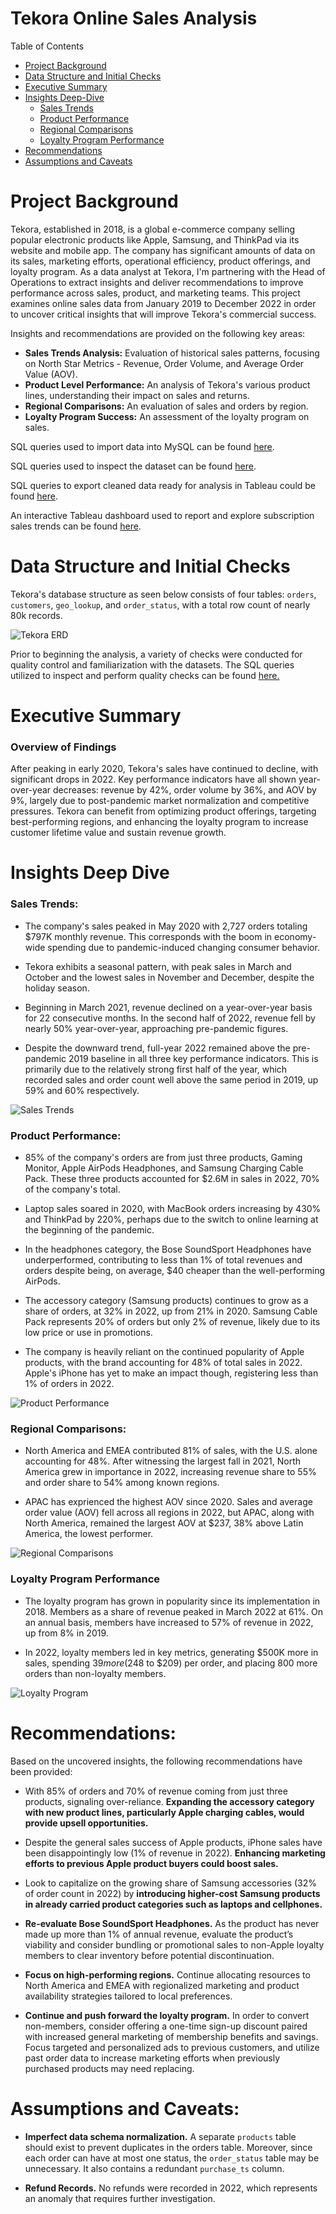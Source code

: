 # Tekora Online Sales Analysis


Table of Contents

- [Project Background](#project-background)
- [Data Structure and Initial Checks](#data-structure-and-initial-checks)
- [Executive Summary](#executive-summary)
- [Insights Deep-Dive](#insights-deep-dive)
    - [Sales Trends](#sales-trends)
    - [Product Performance](#product-performance)
    - [Regional Comparisons](#regional-comparisons)
    - [Loyalty Program Performance](#loyalty-program-performance)
- [Recommendations](#recommendations)
- [Assumptions and Caveats](#assumptions-and-caveats)




# Project Background
Tekora, established in 2018, is a global e-commerce company selling popular electronic products like Apple, Samsung, and ThinkPad via its website and mobile app. The company has significant amounts of data on its sales, marketing efforts, operational efficiency, product offerings, and loyalty program. As a data analyst at Tekora, I'm partnering with the Head of Operations to extract insights and deliver recommendations to improve performance across sales, product, and marketing teams. This project examines online sales data from January 2019 to December 2022 in order to uncover critical insights that will improve Tekora's commercial success. 

Insights and recommendations are provided on the following key areas:

- **Sales Trends Analysis:** Evaluation of historical sales patterns, focusing on North Star Metrics - Revenue, Order Volume, and Average Order Value (AOV).
- **Product Level Performance:** An analysis of Tekora's various product lines, understanding their impact on sales and returns.
- **Regional Comparisons:** An evaluation of sales and orders by region.
- **Loyalty Program Success:** An assessment of the loyalty program on sales.


SQL queries used to import data into MySQL can be found [here](https://github.com/hiepnguyenbg/Tekora-Online-Sales-Analysis/blob/main/assets/Dataset%20Import.sql). 

SQL queries used to inspect the dataset can be found [here](https://github.com/hiepnguyenbg/Tekora-Online-Sales-Analysis/blob/main/assets/Initial%20Data%20Checks.sql).  

SQL queries to export cleaned data ready for analysis in Tableau could be found [here](https://github.com/hiepnguyenbg/Tekora-Online-Sales-Analysis/blob/main/assets/Cleaning%20Data%20for%20Analysis.sql).  

An interactive Tableau dashboard used to report and explore subscription sales trends can be found [here](https://public.tableau.com/app/profile/hiepnguyenbg/viz/TekoraSalesAnalysis/TrendDashboard).

# Data Structure and Initial Checks

Tekora's database structure as seen below consists of four tables: `orders`, `customers`, `geo_lookup`, and `order_status`, with a total row count of nearly 80k records.

![Tekora ERD](https://github.com/hiepnguyenbg/Tekora-Online-Sales-Analysis/blob/main/assets/Tekora%20ERD.jpg)

Prior to beginning the analysis, a variety of checks were conducted for quality control and familiarization with the datasets. The SQL queries utilized to inspect and perform quality checks can be found [here.](https://github.com/hiepnguyenbg/Tekora-Online-Sales-Analysis/blob/main/assets/Initial%20Data%20Checks.sql)


# Executive Summary

### Overview of Findings

After peaking in early 2020, Tekora's sales have continued to decline, with significant drops in 2022. Key performance indicators have all shown year-over-year decreases: revenue by 42%, order volume by 36%, and AOV by 9%, largely due to post-pandemic market normalization and competitive pressures. Tekora can benefit from optimizing product offerings, targeting best-performing regions, and enhancing the loyalty program to increase customer lifetime value and sustain revenue growth.


# Insights Deep Dive

### Sales Trends:

* The company's sales peaked in May 2020 with 2,727 orders totaling $797K monthly revenue. This corresponds with the boom in economy-wide spending due to pandemic-induced changing consumer behavior.

* Tekora exhibits a seasonal pattern, with peak sales in March and October and the lowest sales in November and December, despite the holiday season.
  
* Beginning in March 2021, revenue declined on a year-over-year basis for 22 consecutive months. In the second half of 2022, revenue fell by nearly 50% year-over-year, approaching pre-pandemic figures.
  
* Despite the downward trend, full-year 2022 remained above the pre-pandemic 2019 baseline in all three key performance indicators. This is primarily due to the relatively strong first half of the year, which recorded sales and order count well above the same period in 2019, up 59% and 60% respectively.
  

![Sales Trends](https://github.com/hiepnguyenbg/Tekora-Online-Sales-Analysis/blob/main/assets/Trend%20Dashboard.png)


### Product Performance:

* 85% of the company's orders are from just three products, Gaming Monitor, Apple AirPods Headphones, and Samsung Charging Cable Pack. These three products accounted for $2.6M in sales in 2022, 70% of the company's total.
  
* Laptop sales soared in 2020, with MacBook orders increasing by 430% and ThinkPad by 220%, perhaps due to the switch to online learning at the beginning of the pandemic. 

* In the headphones category, the Bose SoundSport Headphones have underperformed, contributing to less than 1% of total revenues and orders despite being, on average, $40 cheaper than the well-performing AirPods.
  
* The accessory category (Samsung products) continues to grow as a share of orders, at 32% in 2022, up from 21% in 2020. Samsung Cable Pack represents 20% of orders but only 2% of revenue, likely due to its low price or use in promotions.
  
* The company is heavily reliant on the continued popularity of Apple products, with the brand accounting for 48% of total sales in 2022. Apple's iPhone has yet to make an impact though, registering less than 1% of orders in 2022.

![Product Performance](https://github.com/hiepnguyenbg/Tekora-Online-Sales-Analysis/blob/main/assets/Product%20Dashboard.png)



### Regional Comparisons:

* North America and EMEA contributed 81% of sales, with the U.S. alone accounting for 48%. After witnessing the largest fall in 2021, North America grew in importance in 2022, increasing revenue share to 55% and order share to 54% among known regions.
  
* APAC has exprienced the highest AOV since 2020. Sales and average order value (AOV) fell across all regions in 2022, but APAC, along with North America, remained the largest AOV at $237, 38% above Latin America, the lowest performer.
  


![Regional Comparisons](https://github.com/hiepnguyenbg/Tekora-Online-Sales-Analysis/blob/main/assets/Region%20Dashboard.png)


### Loyalty Program Performance

* The loyalty program has grown in popularity since its implementation in 2018. Members as a share of revenue peaked in March 2022 at 61%. On an annual basis, members have increased to 57% of revenue in 2022, up from 8% in 2019.
  
* In 2022, loyalty members led in key metrics, generating $500K more in sales, spending $39 more ($248 to $209) per order, and placing 800 more orders than non-loyalty members.
  

![Loyalty Program](https://github.com/hiepnguyenbg/Tekora-Online-Sales-Analysis/blob/main/assets/Loyalty%20Dashboard.png)




# Recommendations:

Based on the uncovered insights, the following recommendations have been provided: 

* With 85% of orders and 70% of revenue coming from just three products, signaling over-reliance. **Expanding the accessory category with new product lines, particularly Apple charging cables, would provide upsell opportunities.**
  
* Despite the general sales success of Apple products, iPhone sales have been disappointingly low (1% of revenue in 2022). **Enhancing marketing efforts to previous Apple product buyers could boost sales.**
  
* Look to capitalize on the growing share of Samsung accessories (32% of order count in 2022) by **introducing higher-cost Samsung products in already carried product categories such as laptops and cellphones.**
  
* **Re-evaluate Bose SoundSport Headphones.** As the product has never made up more than 1% of annual revenue, evaluate the product’s viability and consider bundling or promotional sales to non-Apple loyalty members to clear inventory before potential discontinuation.

* **Focus on high-performing regions.** Continue allocating resources to North America and EMEA with regionalized marketing and product availability strategies tailored to local preferences.
  
* **Continue and push forward the loyalty program.** In order to convert non-members, consider offering a one-time sign-up discount paired with increased general marketing of membership benefits and savings. Focus targeted and personalized ads to previous customers, and utilize past order data to increase marketing efforts when previously purchased products may need replacing.


# Assumptions and Caveats:

* **Imperfect data schema normalization.** A separate `products` table should exist to prevent duplicates in the orders table. Moreover, since each order can have at most one status, the `order_status` table may be unnecessary. It also contains a redundant `purchase_ts` column.

* **Refund Records.** No refunds were recorded in 2022, which represents an anomaly that requires further investigation.


